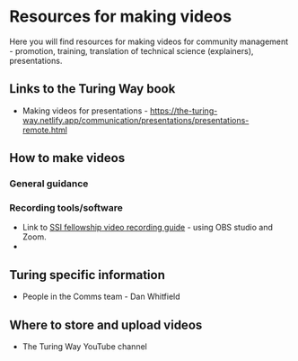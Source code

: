 # Resources for making videos

Here you will find resources for making videos for community management - promotion, training, translation of technical science (explainers), presentations. 

## Links to the Turing Way book
* Making videos for presentations - https://the-turing-way.netlify.app/communication/presentations/presentations-remote.html


## How to make videos

### General guidance


### Recording tools/software
* Link to [SSI fellowship video recording guide](https://www.software.ac.uk/fellowship-programme/2022/application-video-guide) - using OBS studio and Zoom.
* 

## Turing specific information
* People in the Comms team - Dan Whitfield

## Where to store and upload videos
* The Turing Way YouTube channel

